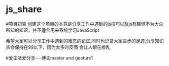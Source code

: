 # js_share
#项目初衷
创建这个项目的本意是分享工作中遇到的js技巧以及js有趣但不为大众所知的知识，并不适合用来系统学习JavaScript

希望大家可以分享工作中遇到的难忘的记忆,同时也记录大家进步的足迹,分享知识点会保持在99以下，因为太多时反而
会让人眼花缭乱

#爱生活爱分享---博主master and geature1
